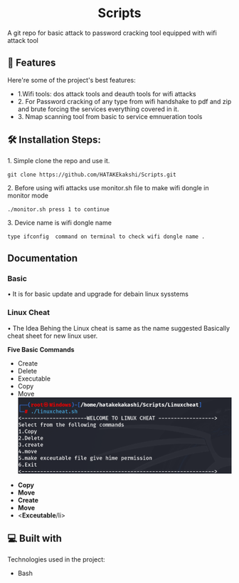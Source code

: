 <h1 id="title" align="center">Scripts</h1>

<p id="description">A git repo for basic attack to password cracking tool equipped with wifi attack tool</p>

  
  
<h2>🧐 Features</h2>

Here're some of the project's best features:

*   1.Wifi tools: dos attack tools and deauth tools for wifi attacks
*   2\. For Password cracking of any type from wifi handshake to pdf and zip and brute forcing the services everything covered in it.
*   3\. Nmap scanning tool from basic to service emnueration tools

<h2>🛠️ Installation Steps:</h2>

<p>1. Simple clone the repo and use it.</p>

```
git clone https://github.com/HATAKEkakshi/Scripts.git
```

<p>2. Before using wifi attacks use monitor.sh file to make wifi dongle in monitor mode</p>

```
./monitor.sh press 1 to continue
```

<p>3. Device name is wifi dongle name</p>

```
type ifconfig  command on terminal to check wifi dongle name .
```
<h2>Documentation</h2>
  <h3>Basic</h3>
  <p> • It is for basic update and upgrade for debain linux sysstems</p>
  <h3> Linux Cheat</h3>
  <p> • The Idea Behing the Linux cheat is same as the name suggested Basically cheat sheet for new linux user. </p>
  <p><strong>Five Basic Commands</strong></p>
  <ul>
    <li>Create</li>
    <li>Delete</li>
    <li>Executable</li>
    <li>Copy</li>
    <li>Move</li>
     <img src = "Images/Linuxcheatdashboard.png" alt="Linux cheat dashboard">
  </ul>
  <ul>
    <li><strong>Copy</strong></li>
    <li><strong>Move</strong></li>
    <li><strong>Create</strong></li>
    <li><strong>Move</strong></li>
    <li><<strong>Exceutable</strong>/li>
  </ul>
 
<h2>💻 Built with</h2>

Technologies used in the project:

*   Bash
